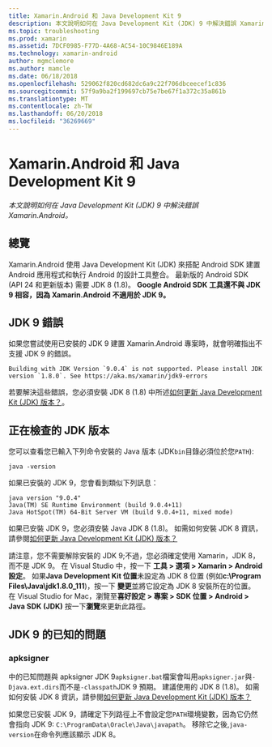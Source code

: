 ```yaml
---
title: Xamarin.Android 和 Java Development Kit 9
description: 本文說明如何在 Java Development Kit (JDK) 9 中解決錯誤 Xamarin.Android。
ms.topic: troubleshooting
ms.prod: xamarin
ms.assetid: 7DCF0985-F77D-4A68-AC54-10C9846E189A
ms.technology: xamarin-android
author: mgmclemore
ms.author: mamcle
ms.date: 06/18/2018
ms.openlocfilehash: 529062f820cd682dc6a9c22f706dbceecef1c836
ms.sourcegitcommit: 57f9a9ba2f199697cb75e7be67f1a372c35a861b
ms.translationtype: MT
ms.contentlocale: zh-TW
ms.lasthandoff: 06/20/2018
ms.locfileid: "36269669"
---
```

# <a name="xamarinandroid-and-java-development-kit-9"></a>Xamarin.Android 和 Java Development Kit 9

_本文說明如何在 Java Development Kit (JDK) 9 中解決錯誤 Xamarin.Android。_


## <a name="overview"></a>總覽

Xamarin.Android 使用 Java Development Kit (JDK) 來搭配 Android SDK 建置 Android 應用程式和執行 Android 的設計工具整合。 最新版的 Android SDK (API 24 和更新版本) 需要 JDK 8 (1.8)。 **Google Android SDK 工具還不與 JDK 9 相容，因為 Xamarin.Android 不適用於 JDK 9。**

## <a name="jdk-9-errors"></a>JDK 9 錯誤

如果您嘗試使用已安裝的 JDK 9 建置 Xamarin.Android 專案時，就會明確指出不支援 JDK 9 的錯誤。

```shell
Building with JDK Version `9.0.4` is not supported. Please install JDK version `1.8.0`. See https://aka.ms/xamarin/jdk9-errors  
```

若要解決這些錯誤，您必須安裝 JDK 8 (1.8) 中所述[如何更新 Java Development Kit (JDK) 版本？](~/android/troubleshooting/questions/update-jdk.md)。


## <a name="checking-the-jdk-version"></a>正在檢查的 JDK 版本

您可以查看您已輸入下列命令安裝的 Java 版本 (JDK`bin`目錄必須位於您`PATH`):

```shell
java -version
```

如果已安裝的 JDK 9，您會看到類似下列訊息：

```shell
java version "9.0.4"
Java(TM) SE Runtime Environment (build 9.0.4+11)
Java HotSpot(TM) 64-Bit Server VM (build 9.0.4+11, mixed mode)
```

如果已安裝 JDK 9，您必須安裝 Java JDK 8 (1.8)。 如需如何安裝 JDK 8 資訊，請參閱[如何更新 Java Development Kit (JDK) 版本？](~/android/troubleshooting/questions/update-jdk.md)

請注意，您不需要解除安裝的 JDK 9;不過，您必須確定使用 Xamarin，JDK 8，而不是 JDK 9。 在 Visual Studio 中，按一下 **工具 > 選項 > Xamarin > Android 設定**。 如果**Java Development Kit 位置**未設定為 JDK 8 位置 (例如**c:\\Program Files\\Java\\jdk1.8.0_111**)，按一下 **變更**並將它設定為 JDK 8 安裝所在的位置。 在 Visual Studio for Mac，瀏覽至**喜好設定 > 專案 > SDK 位置 > Android > Java SDK (JDK)** 按一下**瀏覽**來更新此路徑。

## <a name="known-issues-with-jdk-9"></a>JDK 9 的已知的問題

### <a name="apksigner"></a>apksigner

中的已知問題與 apksigner JDK 9`apksigner.bat`檔案會叫用`apksigner.jar`與`-Djava.ext.dirs`而不是`-classpath`JDK 9 預期。 建議使用的 JDK 8 (1.8)。 如需如何安裝 JDK 8 資訊，請參閱[如何更新 Java Development Kit (JDK) 版本？](~/android/troubleshooting/questions/update-jdk.md)

如果您已安裝 JDK 9，請確定下列路徑上不會設定您`PATH`環境變數，因為它仍然會指向 JDK 9: `C:\ProgramData\Oracle\Java\javapath`。 移除它之後,`java-version`在命令列應該顯示 JDK 8。
